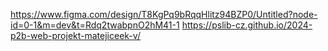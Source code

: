 https://www.figma.com/design/T8KgPq9bRqqHlitz94BZP0/Untitled?node-id=0-1&m=dev&t=Rdq2twabpnO2hM41-1
https://pslib-cz.github.io/2024-p2b-web-projekt-matejiceek-v/
